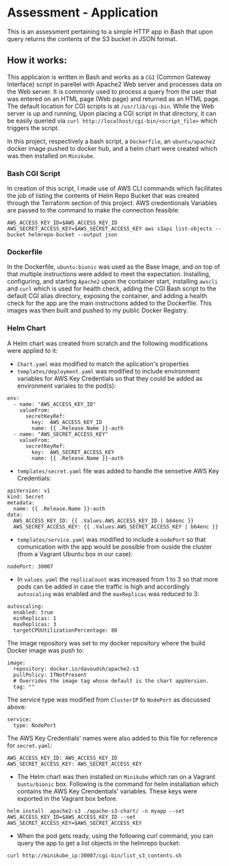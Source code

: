 # Assessment - Application

This is an assessment pertaining to a simple HTTP app in Bash that upon query returns the
contents of the S3 bucket in JSON format.

## How it works:

This applicaion is written in Bash and works as a `CGI` (Common Gateway Interface) script in parellel with Apache2 Web server and processes data on the Web server. It is commonly used to process a query from the user that was entered on an HTML page (Web page) and returned as an HTML page. 
The default location for CGI scripts is at `/usr/lib/cgi-bin`. While the Web server is up and running, Upon placing a CGI script in that directory, it can be easily queried via 
`curl http://localhost/cgi-bin/<script_file>` which triggers the script.

In this project, respectively a bash script, a `Dockerfile`, an `ubuntu/apache2` docker image pushed to docker hub, and a helm chart were created which was then installed on `Minikube`.

### Bash CGI Script

In creation of this script, I made use of AWS CLI commands which facilitates the job of listing the contents of Helm Repo Bucket that was created through the Terraform section of this project. AWS credentionals Variables are passed to the command to make the connection feasible:

```
AWS_ACCESS_KEY_ID=$AWS_ACCESS_KEY_ID AWS_SECRET_ACCESS_KEY=$AWS_SECRET_ACCESS_KEY aws s3api list-objects --bucket helmrepo-bucket --output json
```

### Dockerfile

In the Dockerfile, `ubuntu:bionic` was used as the Base Image, and on top of that multiple instructions were added to meet the expectation. Installing, configuring, and starting `Apache2` upon the container start, installing `awscli` and `curl` which is used for health check, adding the CGI Bash script to the default CGI alias directory, exposing the container, and adding a health check for the app are the main instructions added to the Dockerfile.
This images was then built and pushed to my public Docker Registry.

### Helm Chart

A Helm chart was created from scratch and the following modifications were applied to it:

- `Chart.yaml` was modified to match the aplication's properties
- `templates/deployment.yaml` was modified to include environment variables for AWS Key Credentials so that they could be added as environment variales to the pod(s):

```
env:
  - name: "AWS_ACCESS_KEY_ID"
    valueFrom:
      secretKeyRef:
        key:  AWS_ACCESS_KEY_ID
        name: {{ .Release.Name }}-auth
  - name: "AWS_SECRET_ACCESS_KEY"
    valueFrom:
      secretKeyRef:
        key:  AWS_SECRET_ACCESS_KEY
        name: {{ .Release.Name }}-auth          
```

- `templates/secret.yaml` file was added to handle the sensetive AWS Key Credentials:

```
apiVersion: v1
kind: Secret
metadata:
  name: {{ .Release.Name }}-auth
data:
  AWS_ACCESS_KEY_ID: {{ .Values.AWS_ACCESS_KEY_ID | b64enc }}
  AWS_SECRET_ACCESS_KEY: {{ .Values.AWS_SECRET_ACCESS_KEY | b64enc }}
```

- `templates/service.yaml` was modified to include a `nodePort` so that comunication with the app would be possible from ouside the cluster (from a Vagrant Ubuntu box in our case):

```
nodePort: 30007
```

- In `values.yaml` the `replicaCount` was increased from 1 to 3 so that more pods can be added in case the traffic is high and accordingly `autoscaling` was enabled and the `maxReplicas` was reduced to 3:

```
autoscaling:
  enabled: true
  minReplicas: 1
  maxReplicas: 3
  targetCPUUtilizationPercentage: 80
```
The image repository was set to my docker repository where the build Docker image was push to:

```
image:
  repository: docker.io/davoudsh/apache2-s3
  pullPolicy: IfNotPresent
  # Overrides the image tag whose default is the chart appVersion.
  tag: ""
```

The service type was modified from `ClusterIP` to `NodePort` as discussed above:

```
service:
  type: NodePort
```
The AWS Key Credentials' names were also added to this file for reference for `secret.yaml`:

```
AWS_ACCESS_KEY_ID: AWS_ACCESS_KEY_ID
AWS_SECRET_ACCESS_KEY: AWS_SECRET_ACCESS_KEY
```
- The Helm chart was then installed on `Minikube` which ran on a Vagrant `buntu/bionic` box. Following is the command for helm installation which contains the AWS Key Crendentials' variables. These keys were exported in the Vagrant box before.

```
helm install  apache2-s3 ./apache-s3-chart/ -n myapp --set AWS_ACCESS_KEY_ID=$AWS_ACCESS_KEY_ID --set AWS_SECRET_ACCESS_KEY=$AWS_SECRET_ACCESS_KEY
```

- When the pod gets ready, using the following curl command, you can query the app to get a list objects in the helmrepo bucket:

```
curl http://minikube_ip:30007/cgi-bin/list_s3_contents.sh
```
